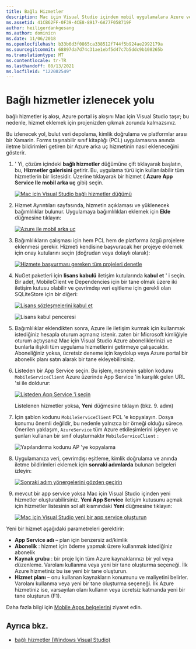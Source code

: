 ```yaml
---
title: Bağlı Hizmetler
description: Mac için Visual Studio içinden mobil uygulamalara Azure veri depolama, kimlik doğrulaması ve anında iletme bildirimleri ekleyin
ms.assetid: 41CB62FF-0F39-4CE8-8917-6A77F058719F
author: heiligerdankgesang
ms.author: dominicn
ms.date: 11/06/2018
ms.openlocfilehash: b33b6d3f0865ca338512f744f5b924ae2992179a
ms.sourcegitcommit: 68897da7d74c31ae1ebf5d47c7b5ddc9b108265b
ms.translationtype: MT
ms.contentlocale: tr-TR
ms.lasthandoff: 08/13/2021
ms.locfileid: "122082549"
---
```

# <a name="connected-services-walkthrough"></a>Bağlı hizmetler izlenecek yolu

bağlı hizmetler iş akışı, Azure portal iş akışını Mac için Visual Studio taşır; bu nedenle, hizmet eklemek için projenizden çıkmak zorunda kalmazsınız.

Bu izlenecek yol, bulut veri depolama, kimlik doğrulama ve platformlar arası bir Xamarin. Forms taşınabilir sınıf kitaplığı (PCL) uygulamasına anında iletme bildirimleri getiren bir Azure arka uç hizmetinin nasıl ekleneceğini gösterir.

1. ' Yi, çözüm içindeki **bağlı hizmetler** düğümüne çift tıklayarak başlatın, bu, **Hizmetler galerisini** getirir.
  Bu, uygulama türü için kullanılabilir tüm hizmetlerin bir listesidir. Üzerine tıklayarak bir hizmet ( **Azure App Service Ile mobil arka uç** gibi) seçin.

    [![Mac için Visual Studio bağlı hizmetler düğümü](media/connected-services-image001-sml.png "Mac için Visual Studio bağlı hizmetler düğümü")](media/connected-services-image001.png#lightbox)

2. Hizmet Ayrıntıları sayfasında, hizmetin açıklaması ve yüklenecek bağımlılıklar bulunur.
  Uygulamaya bağımlılıkları eklemek için **Ekle** düğmesine tıklayın:

    [![Azure ile mobil arka uç](media/connected-services-image002-sml.png "Azure ile mobil arka uç")](media/connected-services-image002.png#lightbox)

3. Bağımlılıkların çalışması için hem PCL hem de platforma özgü projelere eklenmesi gerekir.
  Hizmeti kendisine başvuracak her projeye eklemek için onay kutularını seçin (doğrudan veya dolaylı olarak):

    [![Hizmete başvurması gereken tüm projeleri denetle](media/connected-services-image003-sml.png "Hizmete başvurması gereken tüm projeleri denetle")](media/connected-services-image003.png#lightbox)

4. NuGet paketleri için **lisans kabulü** iletişim kutularında **kabul et** ' i seçin.
  Bir adet, MobileClient ve Dependencies için bir tane olmak üzere iki iletişim kutusu olabilir ve çevrimdışı veri eşitleme için gerekli olan SQLiteStore için bir diğeri:

    [![Lisans sözleşmelerini kabul et](media/connected-services-image004-sml.png "Lisans sözleşmelerini kabul et")](media/connected-services-image004.png#lightbox)

    ![Lisans kabul penceresi](media/connected-services-image005.png "Lisans kabul penceresi")

5. Bağımlılıklar eklendikten sonra, Azure ile iletişim kurmak için kullanmak istediğiniz hesapla oturum açmanız istenir.
  zaten bir Microsoft kimliğiyle oturum açtıysanız Mac için Visual Studio Azure aboneliklerinizi ve bunlarla ilişkili tüm uygulama hizmetlerini getirmeye çalışacaktır. Aboneliğiniz yoksa, ücretsiz deneme için kaydolup veya Azure portal bir abonelik planı satın alarak bir tane ekleyebilirsiniz.

6. Listeden bir App Service seçin. Bu işlem, nesnenin şablon kodunu `MobileServiceClient` Azure üzerinde App Service 'in karşılık gelen URL 'si ile doldurur:

    [![Listeden App Service 'i seçin](media/connected-services-image006-sml.png "Listeden App Service 'i seçin")](media/connected-services-image006.png#lightbox)

    Listelenen hizmetler yoksa, **Yeni** düğmesine tıklayın (bkz. 9. adım)

7. İçin şablon kodunu `MobileServiceClient` PCL 'e kopyalayın. Dosya konumu önemli değildir, bu nedenle yalnızca bir örneği olduğu sürece.
  Önerilen yaklaşım, `AzureService` tüm Azure etkileşimlerini işleyen ve şunları kullanan bir sınıf oluşturmaktır `MobileServiceClient` :

    ![Yapılandırma kodunu AP 'ye kopyalama](media/connected-services-image007.png "Yapılandırma kodunu uygulamaya Kopyala")

8. Uygulamanıza veri, çevrimdışı eşitleme, kimlik doğrulama ve anında iletme bildirimleri eklemek için **sonraki adımlarda** bulunan belgeleri izleyin:

    [![Sonraki adım yönergelerini gözden geçirin](media/connected-services-image008-sml.png "Sonraki adım yönergelerini gözden geçirin")](media/connected-services-image008.png#lightbox)

9. mevcut bir app service yoksa Mac için Visual Studio içinden yeni hizmetler oluşturabilirsiniz.
  **Yeni App Service** iletişim kutusunu açmak için hizmetler listesinin sol alt kısmındaki **Yeni** düğmesine tıklayın:

    [![Mac için Visual Studio yeni bir app service oluşturun](media/connected-services-image009-sml.png "Mac için Visual Studio yeni bir app service oluşturun")](media/connected-services-image009.png#lightbox)

Yeni bir hizmet aşağıdaki parametreleri gerektirir:

- **App Service adı** – plan için benzersiz ad/kimlik
- **Abonelik** : hizmet için ödeme yapmak üzere kullanmak istediğiniz abonelik
- **Kaynak grubu** : bir proje Için tüm Azure kaynaklarınızı bir yol veya düzenleme. Varolanı kullanma veya yeni bir tane oluşturma seçeneği. İlk Azure hizmetiniz bu ise yeni bir tane oluşturun.
- **Hizmet planı** – onu kullanan kaynakların konumunu ve maliyetini belirler. Varolanı kullanma veya yeni bir tane oluşturma seçeneği. İlk Azure hizmetiniz ise, varsayılan olanı kullanın veya ücretsiz katmanda yeni bir tane oluşturun (F1).

Daha fazla bilgi için [Mobile Apps belgelerini](/azure/developer/mobile-apps/azure-mobile-apps/overview) ziyaret edin.

## <a name="see-also"></a>Ayrıca bkz.

- [bağlı hizmetler (Windows Visual Studio)](/visualstudio/azure/vs-azure-tools-connected-services-storage)
